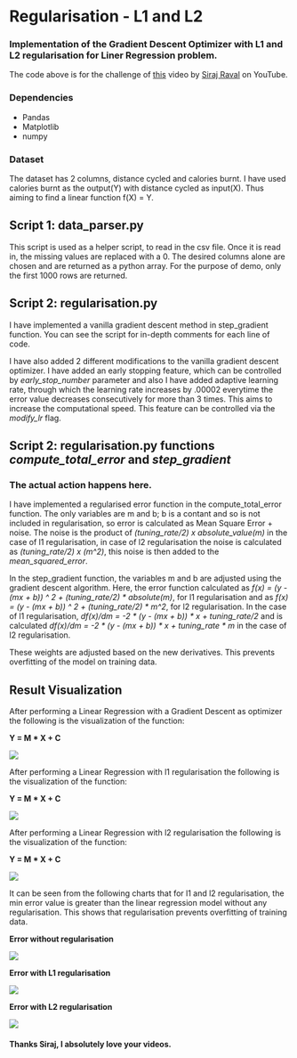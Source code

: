 # Regularisation - L1 and L2
### Implementation of the Gradient Descent Optimizer with L1 and L2 regularisation for Liner Regression problem.

The code above is for the challenge of [this](https://www.youtube.com/watch?v=s0Q3CojqRfM) video by [Siraj Raval](https://github.com/llSourcell) on YouTube.

### Dependencies

* Pandas
* Matplotlib
* numpy

### Dataset

The dataset has 2 columns, distance cycled and calories burnt. I have used calories burnt as the output(Y) with distance cycled as input(X). Thus aiming to find a linear function f(X) = Y.

## Script 1: data_parser.py

This script is used as a helper script, to read in the csv file. Once it is read in, the missing values are replaced with a 0. The desired columns alone are chosen and are returned as a python array. For the purpose of demo, only the first 1000 rows are returned.

## Script 2: regularisation.py

I have implemented a vanilla gradient descent method in step_gradient function. You can see the script for in-depth comments for each line of code.

I have also added 2 different modifications to the vanilla gradient descent optimizer. I have added an early stopping feature, which can be controlled by *early_stop_number* parameter and also I have added adaptive learning rate, through which the learning rate increases by .00002 everytime the error value decreases consecutively for more than 3 times. This aims to increase the computational speed. This feature can be controlled via the *modify_lr* flag.

## Script 2: regularisation.py functions *compute_total_error* and *step_gradient*

### The actual action happens here.

I have implemented a regularised error function in the compute_total_error function. The only variables are m and b; b is a contant and so is not included in regularisation, so error is calculated as Mean Square Error + noise. The noise is the product of *(tuning_rate/2) x absolute_value(m)* in the case of l1 regularisation, in case of l2 regularisation the noise is calculated as *(tuning_rate/2) x (m^2)*, this noise is then added to the *mean_squared_error*.

In the step_gradient function, the variables m and b are adjusted using the gradient descent algorithm. Here, the error function calculated as *f(x) = (y - (mx + b)) ^ 2 + (tuning_rate/2) * absolute(m)*, for l1 regularisation and as *f(x) = (y - (mx + b)) ^ 2 + (tuning_rate/2) * m^2*, for l2 regularisation. In the case of l1 regularisation, *df(x)/dm = -2 * (y - (mx + b)) * x + tuning_rate/2* and is calculated *df(x)/dm = -2 * (y - (mx + b)) * x + tuning_rate * m* in the case of l2 regularisation.

These weights are adjusted based on the new derivatives. This prevents overfitting of the model on training data.  

## Result Visualization

After performing a Linear Regression with a Gradient Descent as optimizer the following is the visualization of the function:

**Y = M * X + C**

<img src="imgs/NoReg.png">

After performing a Linear Regression with l1 regularisation the following is the visualization of the function:

**Y = M * X + C**

<img src="imgs/L1Reg.png">

After performing a Linear Regression with l2 regularisation the following is the visualization of the function:

**Y = M * X + C**

<img src="imgs/L2Reg.png">

It can be seen from the following charts that for l1 and l2 regularisation, the min error value is greater than the linear regression model without any regularisation. This shows that regularisation prevents overfitting of training data.

**Error without regularisation**

<img src="imgs/NoRegError.png">

**Error with L1 regularisation**

<img src="imgs/L1RegError.png">

**Error with L2 regularisation**

<img src="imgs/L2RegError.png">

#### Thanks Siraj, I absolutely love your videos.
